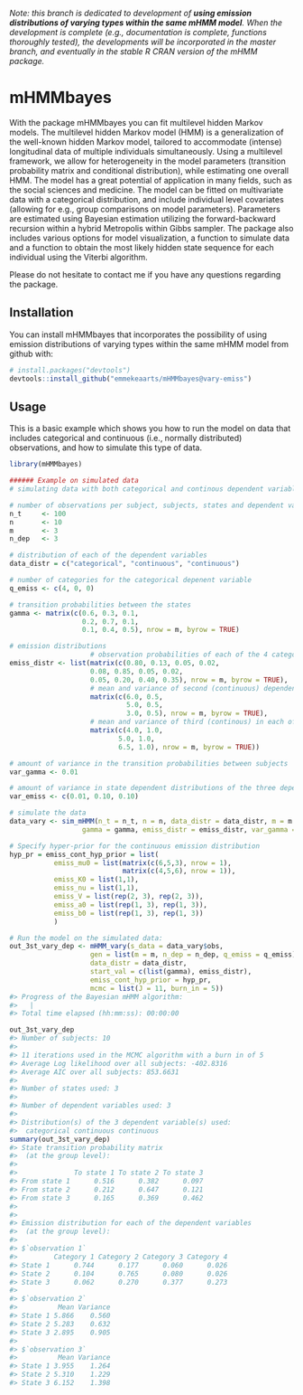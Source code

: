 
<!-- README.md is generated from README.Rmd. Please edit that file -->

*Note: this branch is dedicated to development of **using emission
distributions of varying types within the same mHMM model**. When the
development is complete (e.g., documentation is complete, functions
thoroughly tested), the developments will be incorporated in the master
branch, and eventually in the stable R CRAN version of the mHMM
package.*

# mHMMbayes

With the package mHMMbayes you can fit multilevel hidden Markov models.
The multilevel hidden Markov model (HMM) is a generalization of the
well-known hidden Markov model, tailored to accommodate (intense)
longitudinal data of multiple individuals simultaneously. Using a
multilevel framework, we allow for heterogeneity in the model parameters
(transition probability matrix and conditional distribution), while
estimating one overall HMM. The model has a great potential of
application in many fields, such as the social sciences and medicine.
The model can be fitted on multivariate data with a categorical
distribution, and include individual level covariates (allowing for
e.g., group comparisons on model parameters). Parameters are estimated
using Bayesian estimation utilizing the forward-backward recursion
within a hybrid Metropolis within Gibbs sampler. The package also
includes various options for model visualization, a function to simulate
data and a function to obtain the most likely hidden state sequence for
each individual using the Viterbi algorithm.

Please do not hesitate to contact me if you have any questions regarding
the package.

## Installation

You can install mHMMbayes that incorporates the possibility of using
emission distributions of varying types within the same mHMM model from
github with:

``` r
# install.packages("devtools")
devtools::install_github("emmekeaarts/mHMMbayes@vary-emiss")
```

## Usage

This is a basic example which shows you how to run the model on data
that includes categorical and continuous (i.e., normally distributed)
observations, and how to simulate this type of data.

``` r
library(mHMMbayes)

###### Example on simulated data
# simulating data with both categorical and continous dependent variables

# number of observations per subject, subjects, states and dependent variables
n_t     <- 100
n       <- 10
m       <- 3
n_dep   <- 3

# distribution of each of the dependent variables
data_distr = c("categorical", "continuous", "continuous")

# number of categories for the categorical depenent variable
q_emiss <- c(4, 0, 0)

# transition probabilities between the states
gamma <- matrix(c(0.6, 0.3, 0.1,
                  0.2, 0.7, 0.1,
                  0.1, 0.4, 0.5), nrow = m, byrow = TRUE)

# emission distributions
                    # observation probabilities of each of the 4 categories of the first (categorical) dependent variable over the 3 states
emiss_distr <- list(matrix(c(0.80, 0.13, 0.05, 0.02,
                    0.08, 0.85, 0.05, 0.02,
                    0.05, 0.20, 0.40, 0.35), nrow = m, byrow = TRUE),
                    # mean and variance of second (continuous) dependend in each of the 3 states
                    matrix(c(6.0, 0.5,
                             5.0, 0.5,
                             3.0, 0.5), nrow = m, byrow = TRUE),
                    # mean and variance of third (continous) in each of the 3 states
                    matrix(c(4.0, 1.0,
                           5.0, 1.0,
                           6.5, 1.0), nrow = m, byrow = TRUE))

# amount of variance in the transition probabilities between subjects
var_gamma <- 0.01

# amount of variance in state dependent distributions of the three dependent variables between subjects
var_emiss <- c(0.01, 0.10, 0.10)

# simulate the data
data_vary <- sim_mHMM(n_t = n_t, n = n, data_distr = data_distr, m = m , n_dep = n_dep, q_emiss = q_emiss,
                  gamma = gamma, emiss_distr = emiss_distr, var_gamma = var_gamma, var_emiss = var_emiss)

# Specify hyper-prior for the continuous emission distribution
hyp_pr = emiss_cont_hyp_prior = list(
           emiss_mu0 = list(matrix(c(6,5,3), nrow = 1),
                            matrix(c(4,5,6), nrow = 1)),
           emiss_K0 = list(1,1),
           emiss_nu = list(1,1),
           emiss_V = list(rep(2, 3), rep(2, 3)),
           emiss_a0 = list(rep(1, 3), rep(1, 3)),
           emiss_b0 = list(rep(1, 3), rep(1, 3))
           )

# Run the model on the simulated data:
out_3st_vary_dep <- mHMM_vary(s_data = data_vary$obs,
                    gen = list(m = m, n_dep = n_dep, q_emiss = q_emiss),
                    data_distr = data_distr,
                    start_val = c(list(gamma), emiss_distr),
                    emiss_cont_hyp_prior = hyp_pr,
                    mcmc = list(J = 11, burn_in = 5))
#> Progress of the Bayesian mHMM algorithm: 
#>   |                                                                              |                                                                      |   0%  |                                                                              |========                                                              |  11%  |                                                                              |================                                                      |  22%  |                                                                              |=======================                                               |  33%  |                                                                              |===============================                                       |  44%  |                                                                              |=======================================                               |  56%  |                                                                              |===============================================                       |  67%  |                                                                              |======================================================                |  78%  |                                                                              |==============================================================        |  89%  |                                                                              |======================================================================| 100%
#> Total time elapsed (hh:mm:ss): 00:00:00

out_3st_vary_dep
#> Number of subjects: 10 
#> 
#> 11 iterations used in the MCMC algorithm with a burn in of 5 
#> Average Log likelihood over all subjects: -402.8316 
#> Average AIC over all subjects: 853.6631 
#> 
#> Number of states used: 3 
#> 
#> Number of dependent variables used: 3 
#> 
#> Distribution(s) of the 3 dependent variable(s) used: 
#>  categorical continuous continuous
summary(out_3st_vary_dep)
#> State transition probability matrix 
#>  (at the group level): 
#>  
#>              To state 1 To state 2 To state 3
#> From state 1      0.516      0.382      0.097
#> From state 2      0.212      0.647      0.121
#> From state 3      0.165      0.369      0.462
#> 
#>  
#> Emission distribution for each of the dependent variables 
#>  (at the group level): 
#>  
#> $`observation 1`
#>         Category 1 Category 2 Category 3 Category 4
#> State 1      0.744      0.177      0.060      0.026
#> State 2      0.104      0.765      0.080      0.026
#> State 3      0.062      0.270      0.377      0.273
#> 
#> $`observation 2`
#>          Mean Variance
#> State 1 5.866    0.560
#> State 2 5.283    0.632
#> State 3 2.895    0.905
#> 
#> $`observation 3`
#>          Mean Variance
#> State 1 3.955    1.264
#> State 2 5.310    1.229
#> State 3 6.152    1.398
```
